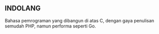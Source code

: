 ## INDOLANG

Bahasa pemrograman yang dibangun di atas C, dengan gaya penulisan semudah PHP, 
namun performa seperti Go.
